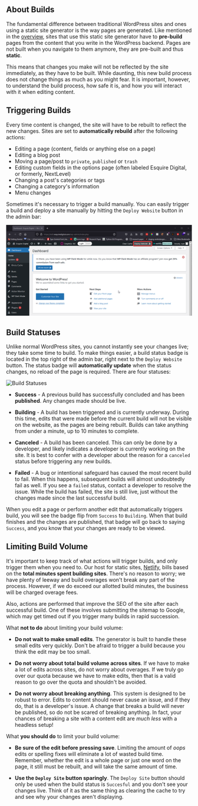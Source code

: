 ## About Builds

The fundamental difference between traditional WordPress sites and ones using a static site generator is the way pages are generated. Like mentioned in the [overview](README.md), sites that use this static site generator have to **pre-build** pages from the content that you write in the WordPress backend. Pages are not built when you navigate to them anymore, they are pre-built and thus **static**.

This means that changes you make will not be reflected by the site immediately, as they have to be built. While daunting, this new build process does not change things as much as you might fear. It is important, however, to understand the build process, how safe it is, and how you will interact with it when editing content.

## Triggering Builds

Every time content is changed, the site will have to be rebuilt to reflect the new changes. Sites are set to **automatically rebuild** after the following actions:

- Editing a page (content, fields or anything else on a page)
- Editing a blog post
- Moving a page/post to `private`, `published` or `trash`
- Editing custom fields in the options page (often labeled Esquire Digital, or formerly, NextLevel)
- Changing a post's categories or tags
- Changing a category's information
- Menu changes

Sometimes it's necessary to trigger a build manually. You can easily trigger a build and deploy a site manually by hitting the `Deploy Website` button in the admin bar:

![Deploy Button](/_media/deploying.png)

## Build Statuses

Unlike normal WordPress sites, you cannot instantly see your changes live; they take some time to build. To make things easier, a build status badge is located in the top right of the admin bar, right next to the `Deploy Website` button. The status badge will **automatically update** when the status changes, no reload of the page is required. There are four statuses:

![Build Statuses](https://d33wubrfki0l68.cloudfront.net/9ea344517c2d7c51cc8c0329e969880359f4e00f/e7c74/images/monitor-sites-status-badges@2x.png)

- **Success** - A previous build has successfully concluded and has been **published**. Any changes made should be live.

- **Building** - A build has been triggered and is currently underway. During this time, edits that were made before the current build will not be visible on the website, as the pages are being rebuilt. Builds can take anything from under a minute, up to 10 minutes to complete.

- **Canceled** - A build has been canceled. This can only be done by a developer, and likely indicates a developer is currently working on the site. It is best to confer with a developer about the reason for a `canceled` status before triggering any new builds.

- **Failed** - A bug or intentional safeguard has caused the most recent build to fail. When this happens, subsequent builds will almost undoubtedly fail as well. If you see a `failed` status, contact a developer to resolve the issue. While the build has failed, the site is still live, just without the changes made since the last successful build.

When you edit a page or perform another edit that automatically triggers build, you will see the badge flip from `Success` to `Building`. When that build finishes and the changes are published, that badge will go back to saying `Success`, and you know that your changes are ready to be viewed.

## Limiting Build Volume

It's important to keep track of what actions will trigger builds, and only trigger them when you need to. Our host for static sites, [Netlify](https://www.netlify.com), bills based on the **total minutes spent building sites**. There's no reason to worry; we have plenty of leeway and build overages won't break any part of the process. However, if we do exceed our allotted build minutes, the business will be charged overage fees.

Also, actions are performed that improve the SEO of the site after each successful build. One of these involves submitting the sitemap to Google, which may get timed out if you trigger many builds in rapid succession.

What **not to do** about limiting your build volume:

- **Do not wait to make small edits**. The generator is built to handle these small edits very quickly. Don't be afraid to trigger a build because you think the edit may be too small.

- **Do not worry about total build volume across sites**. If we have to make a lot of edits across sites, do not worry about overages. If we truly go over our quota because we have to make edits, then that is a valid reason to go over the quota and shouldn't be avoided.

- **Do not worry about breaking anything**. This system is designed to be robust to error. Edits to content should never cause an issue, and if they do, that is a developer's issue. A change that breaks a build will never be published, so do not be scared of breaking anything. In fact, your chances of breaking a site with a content edit are _much less_ with a headless setup!

What **you should do** to limit your build volume:

- **Be sure of the edit before pressing save**. Limiting the amount of _oops_ edits or spelling fixes will eliminate a lot of wasted build time. Remember, whether the edit is a whole page or just one word on the page, it still must be rebuilt, and will take the same amount of time.

- **Use the `Deploy Site` button sparingly**. The `Deploy Site` button should only be used when the build status is `Succesful` and you don't see your changes live. Think of it as the same thing as clearing the cache to try and see why your changes aren't displaying.
